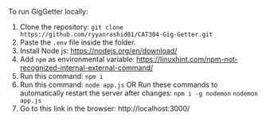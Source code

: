 To run GigGetter locally:

1. Clone the repository:
   `git clone https://github.com/ryyanrashid01/CAT304-Gig-Getter.git`
2. Paste the `.env` file inside the folder.
3. Install Node js: https://nodejs.org/en/download/
4. Add `npm` as environmental variable: https://linuxhint.com/npm-not-recognized-internal-external-command/
5. Run this command: `npm i`
6. Run this command: `node app.js`
   OR
   Run these commands to automatically restart the server after changes:
   `npm i -g nodemon`
   `nodemon app.js`
7. Go to this link in the browser: http://localhost:3000/
